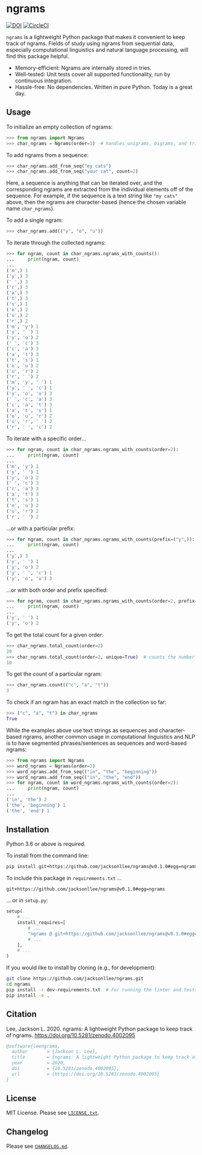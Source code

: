 # ngrams

[![DOI](https://zenodo.org/badge/290420602.svg)](https://zenodo.org/badge/latestdoi/290420602)
[![CircleCI](https://circleci.com/gh/jacksonllee/ngrams/tree/main.svg?style=svg)](https://circleci.com/gh/jacksonllee/ngrams/tree/main)

`ngrams` is a lightweight Python package that makes it convenient to
keep track of ngrams.
Fields of study using ngrams from sequential data, especially
computational linguistics and natural language processing, will find
this package helpful.

* Memory-efficient: Ngrams are internally stored in tries.
* Well-tested: Unit tests cover all supported functionality, run by continuous integration.
* Hassle-free: No dependencies. Written in pure Python. Today is a great day.

## Usage

To initialize an empty collection of ngrams:

```python
>>> from ngrams import Ngrams
>>> char_ngrams = Ngrams(order=3)  # handles unigrams, bigrams, and trigrams
```

To add ngrams from a sequence:

```python
>>> char_ngrams.add_from_seq("my cats")
>>> char_ngrams.add_from_seq("your cat", count=2)
```

Here, a sequence is anything that can be iterated over,
and the corresponding ngrams are extracted from the individual elements
off of the sequence.
For example, if the sequence is a text string like `"my cats"` above,
then the ngrams are character-based (hence the chosen variable name `char_ngrams`).

To add a single ngram:

```python
>>> char_ngrams.add(("y", "o", "u"))
```

To iterate through the collected ngrams:

```python
>>> for ngram, count in char_ngrams.ngrams_with_counts():
...     print(ngram, count)
...
('m',) 1
('y',) 3
(' ',) 3
('c',) 3
('a',) 3
('t',) 3
('s',) 1
('o',) 2
('u',) 2
('r',) 2
('m', 'y') 1
('y', ' ') 1
('y', 'o') 2
(' ', 'c') 3
('c', 'a') 3
('a', 't') 3
('t', 's') 1
('o', 'u') 2
('u', 'r') 2
('r', ' ') 2
('m', 'y', ' ') 1
('y', ' ', 'c') 1
('y', 'o', 'u') 3
(' ', 'c', 'a') 3
('c', 'a', 't') 3
('a', 't', 's') 1
('o', 'u', 'r') 2
('u', 'r', ' ') 2
('r', ' ', 'c') 2
```

To iterate with a specific order...

```python
>>> for ngram, count in char_ngrams.ngrams_with_counts(order=2):
...     print(ngram, count)
...
('m', 'y') 1
('y', ' ') 1
('y', 'o') 2
(' ', 'c') 3
('c', 'a') 3
('a', 't') 3
('t', 's') 1
('o', 'u') 2
('u', 'r') 2
('r', ' ') 2
```

...or with a particular prefix:

```python
>>> for ngram, count in char_ngrams.ngrams_with_counts(prefix=("y",)):
...     print(ngram, count)
...
('y',) 3
('y', ' ') 1
('y', 'o') 2
('y', ' ', 'c') 1
('y', 'o', 'u') 3
```

...or with both order and prefix specified:

```python
>>> for ngram, count in char_ngrams.ngrams_with_counts(order=2, prefix=("y",)):
...     print(ngram, count)
...
('y', ' ') 1
('y', 'o') 2
```

To get the total count for a given order:

```python
>>> char_ngrams.total_count(order=2)
20
>>> char_ngrams.total_count(order=2, unique=True)  # counts the number of unique ngrams
10
```

To get the count of a particular ngram:

```python
>>> char_ngrams.count(("c", "a", "t"))
3
```

To check if an ngram has an exact match in the collection so far:

```python
>>> ("c", "a", "t") in char_ngrams
True
```

While the examples above use text strings as sequences and character-based ngrams,
another common usage in computational linguistics and NLP is to have
segmented phrases/sentences as sequences and word-based ngrams:

```python
>>> from ngrams import Ngrams
>>> word_ngrams = Ngrams(order=2)
>>> word_ngrams.add_from_seq(("in", "the", "beginning"))
>>> word_ngrams.add_from_seq(("in", "the", "end"))
>>> for ngram, count in word_ngrams.ngrams_with_counts(order=2):
...     print(ngram, count)
...
('in', 'the') 2
('the', 'beginning') 1
('the', 'end') 1
```

## Installation

Python 3.6 or above is required.

To install from the command line:

```bash
pip install git+https://github.com/jacksonllee/ngrams@v0.1.0#egg=ngrams
```

To include this package in `requirements.txt` ...

```
git+https://github.com/jacksonllee/ngrams@v0.1.0#egg=ngrams
```

... or in `setup.py`:

```python
setup(
    # ...
    install_requires=[
        # ...
        "ngrams @ git+https://github.com/jacksonllee/ngrams@v0.1.0#egg=ngrams",
        # ...
    ],
    # ...
)
```

If you would like to install by cloning (e.g., for development):

```bash
git clone https://github.com/jacksonllee/ngrams.git
cd ngrams
pip install -r dev-requirements.txt  # For running the linter and tests
pip install -e .
```

## Citation

Lee, Jackson L. 2020. ngrams: A lightweight Python package to keep track of ngrams. https://doi.org/10.5281/zenodo.4002095

```bibtex
@software{leengrams,
  author       = {Jackson L. Lee},
  title        = {ngrams: A lightweight Python package to keep track of ngrams},
  year         = 2020,
  doi          = {10.5281/zenodo.4002095},
  url          = {https://doi.org/10.5281/zenodo.4002095}
}
```

## License

MIT License. Please see [`LICENSE.txt`](LICENSE.txt).

## Changelog

Please see [`CHANGELOG.md`](CHANGELOG.md).

